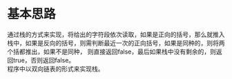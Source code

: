 # 基本思路
通过栈的方式来实现，将给出的字符段依次读取，如果是正向的括号，那么就推入栈中，如果是反向的括号，则需判断最近一次的正向括号，如果是同种的，则将两个括都推出，如果不是同种，
则直接返回false，最后如果栈中没有剩余的，则返回true，否则返回false。<br>
程序中以双向链表的形式来实现栈。
